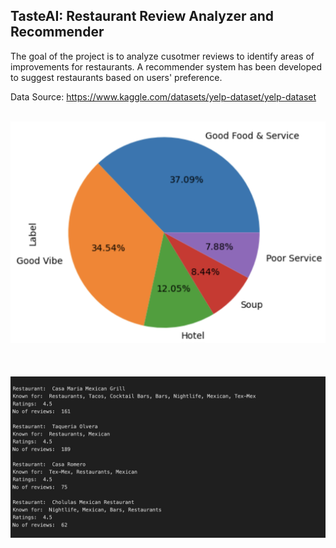 ## TasteAI: Restaurant Review Analyzer and Recommender
The goal of the project is to analyze cusotmer reviews to identify areas of improvements for restaurants. A recommender system has been developed to suggest restaurants based on users' preference.

Data Source: https://www.kaggle.com/datasets/yelp-dataset/yelp-dataset

<br>
<a href="url"><img src="https://github.com/rodeketan/Taste_AI/blob/master/Photos/pie.png"></a>

<br>
<br>

<br>
<br>
<a href="url"><img src="https://github.com/rodeketan/Taste_AI/blob/master/Photos/rs.png"></a>
